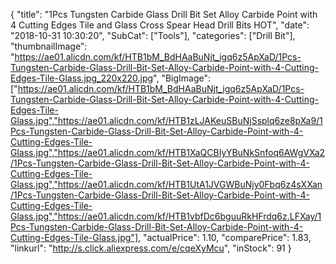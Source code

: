 {
	"title": "1Pcs Tungsten Carbide Glass Drill Bit Set Alloy Carbide Point with 4 Cutting Edges Tile and Glass Cross Spear Head Drill Bits HOT",
	"date": "2018-10-31 10:30:20",
	"SubCat": ["Tools"],
	"categories": ["Drill Bit"],
	"thumbnailImage": "https://ae01.alicdn.com/kf/HTB1bM_BdHAaBuNjt_igq6z5ApXaD/1Pcs-Tungsten-Carbide-Glass-Drill-Bit-Set-Alloy-Carbide-Point-with-4-Cutting-Edges-Tile-Glass.jpg_220x220.jpg",
	"BigImage": ["https://ae01.alicdn.com/kf/HTB1bM_BdHAaBuNjt_igq6z5ApXaD/1Pcs-Tungsten-Carbide-Glass-Drill-Bit-Set-Alloy-Carbide-Point-with-4-Cutting-Edges-Tile-Glass.jpg","https://ae01.alicdn.com/kf/HTB1zLJAKeuSBuNjSsplq6ze8pXa9/1Pcs-Tungsten-Carbide-Glass-Drill-Bit-Set-Alloy-Carbide-Point-with-4-Cutting-Edges-Tile-Glass.jpg","https://ae01.alicdn.com/kf/HTB1XaQCBIyYBuNkSnfoq6AWgVXa2/1Pcs-Tungsten-Carbide-Glass-Drill-Bit-Set-Alloy-Carbide-Point-with-4-Cutting-Edges-Tile-Glass.jpg","https://ae01.alicdn.com/kf/HTB1UtA1JVGWBuNjy0Fbq6z4sXXan/1Pcs-Tungsten-Carbide-Glass-Drill-Bit-Set-Alloy-Carbide-Point-with-4-Cutting-Edges-Tile-Glass.jpg","https://ae01.alicdn.com/kf/HTB1vbfDc6bguuRkHFrdq6z.LFXay/1Pcs-Tungsten-Carbide-Glass-Drill-Bit-Set-Alloy-Carbide-Point-with-4-Cutting-Edges-Tile-Glass.jpg"],
	"actualPrice": 1.10,
	"comparePrice": 1.83,
	"linkurl": "http://s.click.aliexpress.com/e/cqeXyMcu",
	"inStock": 91
}
